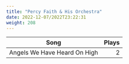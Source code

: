 ```yaml
---
title: "Percy Faith & His Orchestra"
date: 2022-12-07/2022T23:22:31
weight: 208
---
```




 Song | Plays 
----- | -----:
Angels We Have Heard On High | 2
